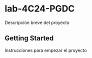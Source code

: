 # lab-4C24-PGDC

Descripción breve del proyecto

## Getting Started

Instrucciones para empezar el proyecto

